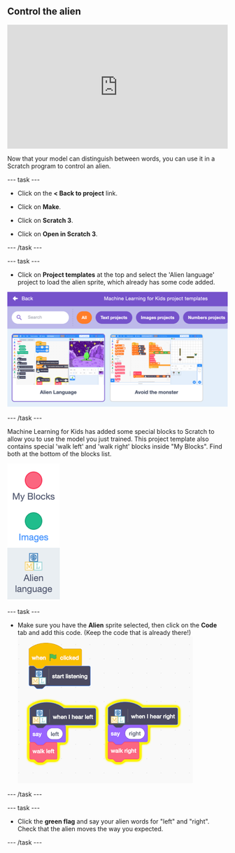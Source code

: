 ## Control the alien

<html>
  <div style="position: relative; overflow: hidden; padding-top: 56.25%;">
    <iframe style="position: absolute; top: 0; left: 0; right: 0; width: 100%; height: 100%; border: none;" src="https://www.youtube.com/embed/cAovIpUuiGo?rel=0&cc_load_policy=1" allowfullscreen allow="accelerometer; autoplay; clipboard-write; encrypted-media; gyroscope; picture-in-picture; web-share"></iframe>
  </div>
</html>

Now that your model can distinguish between words, you can use it in a Scratch program to control an alien.

---  task ---

+ Click on the **< Back to project** link.

+ Click on **Make**.

+ Click on **Scratch 3**.

+ Click on **Open in Scratch 3**.

--- /task ---

--- task ---

+ Click on **Project templates** at the top and select the 'Alien language' project to load the alien sprite, which already has some code added.

![Alien language project is selected in the Scratch templates](images/alien-language.png)

--- /task ---

Machine Learning for Kids has added some special blocks to Scratch to allow you to use the model you just trained. This project template also contains special 'walk left' and 'walk right' blocks inside "My Blocks". Find both at the bottom of the blocks list.

![Alien language blocks shown in the menu underneath My Blocks and Images](images/new-blocks.png)

--- task ---

+ Make sure you have the **Alien** sprite selected, then click on the **Code** tab and add this code. (Keep the code that is already there!) ![Add code to control the alien: When flag clicked, start listening. When I hear left, say left and walk left. When I hear right, say right and walk right.](images/control-alien-blocks.png)

--- /task ---

--- task ---

+ Click the **green flag** and say your alien words for "left" and "right". Check that the alien moves the way you expected.

--- /task ---






